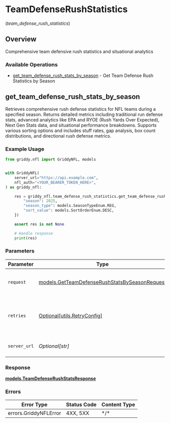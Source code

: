 # TeamDefenseRushStatistics
(*team_defense_rush_statistics*)

## Overview

Comprehensive team defensive rush statistics and situational analytics

### Available Operations

* [get_team_defense_rush_stats_by_season](#get_team_defense_rush_stats_by_season) - Get Team Defense Rush Statistics by Season

## get_team_defense_rush_stats_by_season

Retrieves comprehensive rush defense statistics for NFL teams during a specified season.
Returns detailed metrics including traditional run defense stats, advanced analytics like EPA
and RYOE (Rush Yards Over Expected), Next Gen Stats data, and situational performance
breakdowns. Supports various sorting options and includes stuff rates, gap analysis,
box count distributions, and directional rush defense metrics.


### Example Usage

<!-- UsageSnippet language="python" operationID="getTeamDefenseRushStatsBySeason" method="get" path="/api/secured/stats/team-defense/rush/season" -->
```python
from griddy.nfl import GriddyNFL, models


with GriddyNFL(
    server_url="https://api.example.com",
    nfl_auth="<YOUR_BEARER_TOKEN_HERE>",
) as griddy_nfl:

    res = griddy_nfl.team_defense_rush_statistics.get_team_defense_rush_stats_by_season(request={
        "season": 2025,
        "season_type": models.SeasonTypeEnum.REG,
        "sort_value": models.SortOrderEnum.DESC,
    })

    assert res is not None

    # Handle response
    print(res)

```

### Parameters

| Parameter                                                                                               | Type                                                                                                    | Required                                                                                                | Description                                                                                             |
| ------------------------------------------------------------------------------------------------------- | ------------------------------------------------------------------------------------------------------- | ------------------------------------------------------------------------------------------------------- | ------------------------------------------------------------------------------------------------------- |
| `request`                                                                                               | [models.GetTeamDefenseRushStatsBySeasonRequest](../../models/getteamdefenserushstatsbyseasonrequest.md) | :heavy_check_mark:                                                                                      | The request object to use for the request.                                                              |
| `retries`                                                                                               | [Optional[utils.RetryConfig]](../../models/utils/retryconfig.md)                                        | :heavy_minus_sign:                                                                                      | Configuration to override the default retry behavior of the client.                                     |
| `server_url`                                                                                            | *Optional[str]*                                                                                         | :heavy_minus_sign:                                                                                      | An optional server URL to use.                                                                          |

### Response

**[models.TeamDefenseRushStatsResponse](../../models/teamdefenserushstatsresponse.md)**

### Errors

| Error Type            | Status Code           | Content Type          |
| --------------------- | --------------------- | --------------------- |
| errors.GriddyNFLError | 4XX, 5XX              | \*/\*                 |